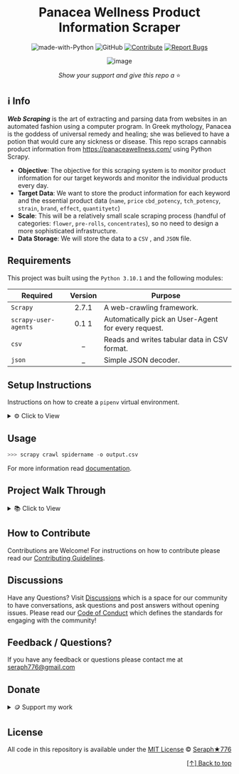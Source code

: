 <div id="top" align="center">
  
# Panacea Wellness Product Information Scraper 





![made-with-Python](https://img.shields.io/badge/Python-blue?&logo=python&logoColor=yellow&label=Built%20with&style=flat&labelColor=black)
![GitHub](https://img.shields.io/github/license/seraph776/seraph776?color=green&style=flat&labelColor=black&label=License)
[![Contribute](https://img.shields.io/badge/Contribute-black?&logo=github&logoColor=black&label=&flat&labelColor=yellow)](https://github.com/seraph776/panacea.com-scraper/blob/main/contributing.md) [![Report Bugs](https://img.shields.io/badge/Report%20Bugz-black?&logo=github&logoColor=black&label=&flat&labelColor=red)](https://github.com/seraph776/panacea.com-scraper/issues/new/choose)


    
![image](https://user-images.githubusercontent.com/72005563/212503466-2027e1cb-595d-49dd-a787-ab84fa536e9e.png)



_Show your support and give this repo a_ ⭐

</div>  


## ℹ️ Info


**_Web Scraping_** is the art of extracting and parsing data from websites in an automated fashion using a computer program. 
In Greek mythology, Panacea is the goddess of universal remedy and healing; she was believed to have a potion that would cure any sickness or disease. 
This repo scraps cannabis product information from https://panaceawellness.com/ using Python Scrapy. 


- **Objective**: The objective for this scraping system is to monitor product information for our target keywords and monitor the individual products every day.
- **Target Data**: We want to store the product information for each keyword and the essential product data (`name`, `price` `cbd_potency`, `tch_potency`, `strain`, `brand`, `effect`, `quantityetc`)
- **Scale**: This will be a relatively small scale scraping process (handful of categories: `flower`, `pre-rolls`, `concentrates`), so no need to design a more sophisticated infrastructure.
- **Data Storage**: We will store the data to a `CSV` , and `JSON` file.


## Requirements

This project was built using the `Python 3.10.1` and the following modules: 

| Required             | Version | Purpose                                             |
|----------------------|:-------:|-----------------------------------------------------|
| `Scrapy `            |  2.7.1  | A web-crawling framework.                           | 
| `scrapy-user-agents` |  0.1 1  | Automatically pick an User-Agent for every request. | 
| `csv`                |    _    | Reads and writes tabular data in CSV format.        | 
| `json`               |    _    | Simple JSON decoder.                                | 






## Setup Instructions

Instructions on how to create a `pipenv` virtual environment.

<details>

<summary>⚙️  Click to View </summary>

1. Download [zip file](https://github.com/seraph776/panacea.com-scraper/archive/refs/heads/main.zip) 
2. Extract zip files
3. Change directory into projectFolder:

```python
>>> cd projectFolder
```

4. Install from Pipfile:

```python
>>> pipenv install  
```

5. Activate virtual environment

```python
>>> pipenv shell
```

6. CD into project app directory

```python
>>> cd projectName/projectName
```


</details>


## Usage



```python
>>> scrapy crawl spidername -o output.csv
```


For more information read [documentation](https://github.com/seraph776/panacea.com-scraper).



## Project Walk Through

<details>
<summary> 📚 Click to View </summary>
  
#### STEP 1: Create Project folder and Install Scrapy 

```commandline
>>> mkdir FakePythonJobs
>>> cd FakePythonJobs
>>> pipenv install scrapy
```
#### STEP 2: Create Scrapy Project 
```commandline
>>> scrapy startproject FakePythonJobs
>>> cd FakePythonJobs
```
#### STEP 3: Create Scrapy Spider 

```commandline
>>> scrapy genspider jobs
```
</details>



## How to Contribute


Contributions are Welcome! For instructions on how to contribute please read our [Contributing Guidelines](https://github.com/seraph776/panacea.com-scraper/blob/main/CONTRIBUTING.md). 


## Discussions

Have any Questions? Visit [Discussions](https://github.com/seraph776/panacea.com-scraper/discussions) which is a space for our community to have conversations, ask questions and post answers without opening issues. Please read our [Code of Conduct](https://github.com/seraph776/panacea.com-scraper/blob/main/CODE-OF-CONDUCT.md) which defines the  standards for engaging with the community!


## Feedback / Questions?

If you have any feedback or questions please contact me at [seraph776@gmail.com](mailto:seraph776@gmail.com)



## Donate


<details>
<summary>🪙 Support my work </summary>


All donations help fund the continued development of new content.


| Coin                                                                                                                        | Address                                                     |
|-----------------------------------------------------------------------------------------------------------------------------|-------------------------------------------------------------|
| <img src="https://user-images.githubusercontent.com/72005563/206338569-a607c171-5dfe-47c4-abed-a7e3beeab5bf.png" width=150> | 3GhUQkT7jJcfu6xuqrAh8E9PR5hwQhTXsC                          |
| <img src="https://user-images.githubusercontent.com/72005563/206338723-44e6f026-01fd-41dd-ab31-0c184c78a896.png" width=150> | 0x6fA9A81b7e6373Ca5C55A265dFeAa0d438c91D81                  |
| <img src="https://user-images.githubusercontent.com/72005563/206338886-1a07e215-0664-472a-a2a9-2a6d4e38b694.png" width=150> | 0x9a5C640a853B8E759111A28C4D43224a090E53d9                  |
| <img src="https://user-images.githubusercontent.com/72005563/206338998-9819976d-622a-462c-8d88-897a8d5880f4.png" width=150> | [Buy me a Coffee](https://www.buymeacoffee.com/codecrypt76) |       


</details>

## License 

All code in this repository is available under the [MIT License](https://github.com/seraph776/panacea.com-scraper/blob/main/LICENSE) © [Seraph★776](https://github.com/seraph776)



<div align="right">

[[↑] Back to top](#top)

</div>  


